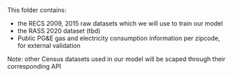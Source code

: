 This folder contains:
- the RECS 2009, 2015 raw datasets which we will use to train our model
- the RASS 2020 dataset (tbd)
- Public PG&E gas and electricity consumption information per zipcode, for external validation 

Note: other Census datasets used in our model will be scaped through their corresponding API
